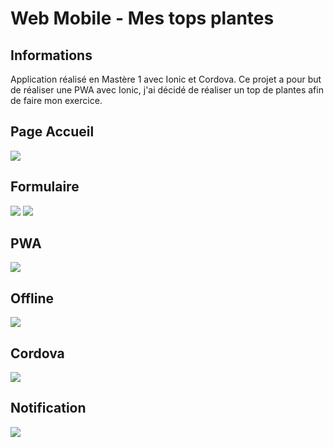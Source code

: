 # Web Mobile - Mes tops plantes  

## Informations  
Application réalisé en Mastère 1 avec Ionic et Cordova. Ce projet a pour but de réaliser une PWA avec Ionic, j'ai décidé de réaliser un top de plantes afin de faire mon exercice.    

## Page Accueil
<img src="https://github.com/jeremydeblaecker/WebMobileProjet1/blob/master/www/img/readme/accueil.JPG"/>

## Formulaire

<img src="https://github.com/jeremydeblaecker/WebMobileProjet1/blob/master/www/img/readme/formulaire1.JPG"/>
<img src="https://github.com/jeremydeblaecker/WebMobileProjet1/blob/master/www/img/readme/formulaire2.JPG"/>

## PWA
<img src="https://github.com/jeremydeblaecker/WebMobileProjet1/blob/master/www/img/readme/pwa.JPG"/>

## Offline
<img src="https://github.com/jeremydeblaecker/WebMobileProjet1/blob/master/www/img/readme/offline.JPG"/>

## Cordova
<img src="https://github.com/jeremydeblaecker/WebMobileProjet1/blob/master/www/img/readme/cordova.JPG"/>

## Notification
<img src="https://github.com/jeremydeblaecker/WebMobileProjet1/blob/master/www/img/readme/notification.JPG"/>

